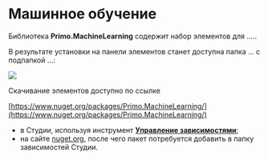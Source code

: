 # Машинное обучение

Библиотека **Primo.MachineLearning** содержит набор элементов для ..... 

В результате установки на панели элементов станет доступна папка ... с подпапкой ...:

![](<../../../.gitbook/assets1/>)



Скачивание элементов доступно по ссылке&#x20;

[https://www.nuget.org/packages/Primo.MachineLearning/](https://www.nuget.org/packages/Primo.MachineLearning/)


* в Студии, используя инструмент [**Управление зависимостями**](https://docs.primo-rpa.ru/primo-rpa/primo-studio/projects/manage-dependencies#menedzher-zavisimostei);
* на сайте [nuget.org](https://www.nuget.org/packages/Primo.MachineLearning/), после чего пакет потребуется добавить в папку зависимостей Студии.
